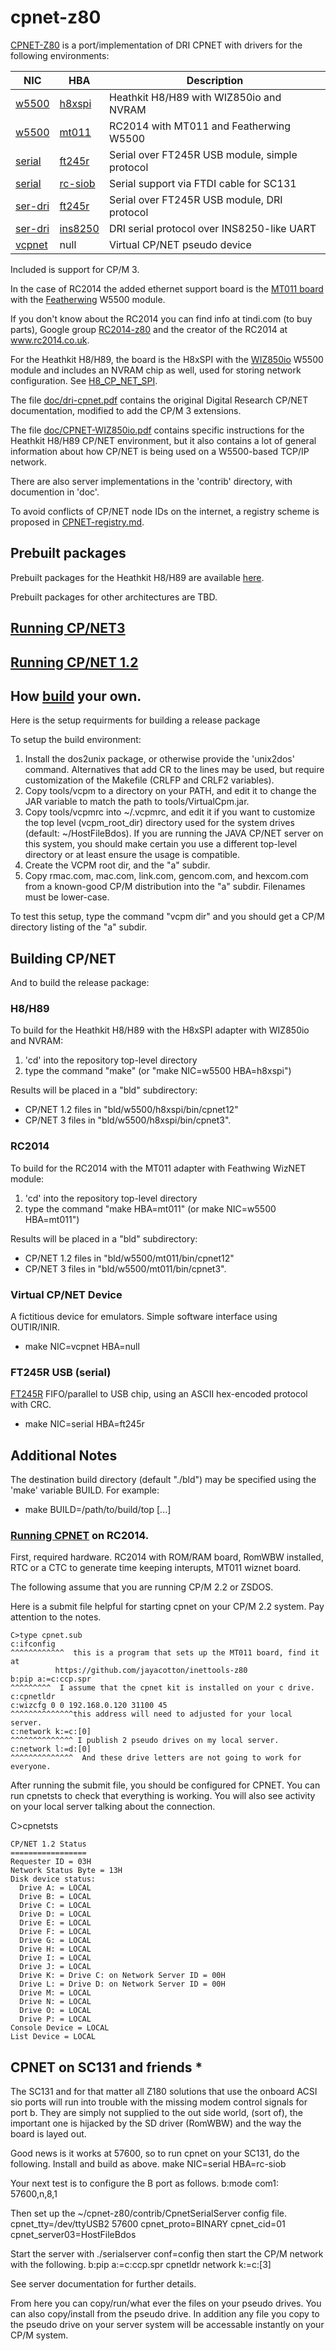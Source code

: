 # cpnet-z80
[CPNET-Z80](CPNET-Z80.md) is a port/implementation of DRI CPNET with drivers for the following
environments:

NIC | HBA | Description
----|-----|------------
[w5500](W5500.md) | [h8xspi](H8XSPI.md) | Heathkit H8/H89 with WIZ850io and NVRAM
[w5500](W5500.md) | [mt011](MT011.md) | RC2014 with MT011 and Featherwing W5500
[serial](SERIAL.md) | [ft245r](FT245R.md) | Serial over FT245R USB module, simple protocol
[serial](SERIAL.md) | [rc-siob](RC-SIOB.md) | Serial support via FTDI cable for SC131
[ser-dri](SER-DRI.md) | [ft245r](FT245R.md) | Serial over FT245R USB module, DRI protocol
[ser-dri](SER-DRI.md) | [ins8250](INS8250.md) | DRI serial protocol over INS8250-like UART
[vcpnet](VCPNET.md) | null | Virtual CP/NET pseudo device

Included is support for CP/M 3.

In the case of RC2014 the added ethernet support board is the
[MT011 board](https://github.com/markt4311/MT011) with the
[Featherwing](https://learn.adafruit.com/adafruit-wiz5500-wiznet-ethernet-featherwing)
W5500 module.

If you don't know about the RC2014 you can find info at tindi.com (to buy parts), 
Google group [RC2014-z80](https://groups.google.com/forum/#!forum/rc2014-z80)
and the creator of the RC2014 at www.rc2014.co.uk.

For the Heathkit H8/H89, the board is the H8xSPI with the
[WIZ850io](https://www.wiznet.io/product-item/wiz850io/) W5500 module
and includes an NVRAM chip as well,
used for storing network configuration.
See [H8_CP_NET_SPI](http://koyado.com/Heathkit/H8_CP_NET_SPI_Wiznet_Network.html).

The file [doc/dri-cpnet.pdf](/doc/dri-cpnet.pdf)
contains the original Digital Research CP/NET documentation,
modified to add the CP/M 3 extensions.

The file [doc/CPNET-WIZ850io.pdf](/doc/CPNET-WIZ850io.pdf)
contains specific instructions for the Heathkit H8/H89
CP/NET environment, but it also contains a lot of general information about how
CP/NET is being used on a W5500-based TCP/IP network.

There are also server implementations in the 'contrib' directory, with
documention in 'doc'.

To avoid conflicts of CP/NET node IDs on the internet, a registry scheme is
proposed in [CPNET-registry.md](/CPNET-registry.md).

## Prebuilt packages

Prebuilt packages for the Heathkit H8/H89 are available
[here](http://sebhc.durgadas.com/mms89/wiz850io/).

Prebuilt packages for other architectures are TBD.

## [Running CP/NET3](CPNET3.md)

## [Running CP/NET 1.2](CPNET12.md)

## How [build](BUILD.md) your own.
Here is the setup requirments for building a release package

To setup the build environment:

1. Install the dos2unix package, or otherwise provide the 'unix2dos'
   command.  Alternatives that add CR to the lines may be used, but
   require customization of the Makefile (CRLFP and CRLF2 variables).
1. Copy tools/vcpm to a directory on your PATH, and edit it to change
   the JAR variable to match the path to tools/VirtualCpm.jar.
1. Copy tools/vcpmrc into ~/.vcpmrc, and edit it if you want to customize
   the top level (vcpm_root_dir) directory used for the system drives
   (default: ~/HostFileBdos). If you are running the JAVA CP/NET server
   on this system, you should make certain you use a different top-level
   directory or at least ensure the usage is compatible.
1. Create the VCPM root dir, and the "a" subdir.
1. Copy rmac.com, mac.com, link.com, gencom.com, and hexcom.com from
   a known-good CP/M distribution into the "a" subdir. Filenames must
   be lower-case.

To test this setup, type the command "vcpm dir" and you should get a
CP/M directory listing of the "a" subdir.

## Building CP/NET
And to build the release package:

### H8/H89
To build for the Heathkit H8/H89 with the H8xSPI adapter with WIZ850io and NVRAM:

1. 'cd' into the repository top-level directory
1. type the command "make" (or "make NIC=w5500 HBA=h8xspi")

Results will be placed in a "bld" subdirectory:
* CP/NET 1.2 files in "bld/w5500/h8xspi/bin/cpnet12"
* CP/NET 3 files in "bld/w5500/h8xspi/bin/cpnet3".

### RC2014
To build for the RC2014 with the MT011 adapter with Feathwing WizNET module:

1. 'cd' into the repository top-level directory
1. type the command "make HBA=mt011" (or make NIC=w5500 HBA=mt011")

Results will be placed in a "bld" subdirectory:
* CP/NET 1.2 files in "bld/w5500/mt011/bin/cpnet12"
* CP/NET 3 files in "bld/w5500/mt011/bin/cpnet3".

### Virtual CP/NET Device
A fictitious device for emulators. Simple software interface using OUTIR/INIR.

* make NIC=vcpnet HBA=null

### FT245R USB (serial)
[FT245R](https://www.ftdichip.com/Products/ICs/FT245R.htm) FIFO/parallel to USB chip,
using an ASCII hex-encoded protocol with CRC.

* make NIC=serial HBA=ft245r

## Additional Notes
The destination build directory (default "./bld") may be specified using the
'make' variable BUILD. For example:

* make BUILD=/path/to/build/top [...]

### [Running CPNET](RUN-RC2014.md) on RC2014.

First, required hardware.  RC2014 with ROM/RAM board, RomWBW installed, RTC or a CTC to generate
time keeping interupts, MT011 wiznet board.

The following assume that you are running CP/M 2.2 or ZSDOS.

Here is a submit file helpful for starting cpnet on your CP/M 2.2 system.  Pay attention to the
notes.
```
C>type cpnet.sub
c:ifconfig
^^^^^^^^^^^^  this is a program that sets up the MT011 board, find it at 
	      https://github.com/jayacotton/inettools-z80
b:pip a:=c:ccp.spr
^^^^^^^^^  I assume that the cpnet kit is installed on your c drive.
c:cpnetldr
c:wizcfg 0 0 192.168.0.120 31100 45
^^^^^^^^^^^^^^this address will need to adjusted for your local server.
c:network k:=c:[0]
^^^^^^^^^^^^^^ I publish 2 pseudo drives on my local server.
c:network l:=d:[0]
^^^^^^^^^^^^^^  And these drive letters are not going to work for everyone.
```
After running the submit file, you should be configured for CPNET.  You can run cpnetsts
to check that everything is working.  You will also see activity on your local server
talking about the connection.

C>cpnetsts
```
CP/NET 1.2 Status
=================
Requester ID = 03H
Network Status Byte = 13H
Disk device status:
  Drive A: = LOCAL
  Drive B: = LOCAL
  Drive C: = LOCAL
  Drive D: = LOCAL
  Drive E: = LOCAL
  Drive F: = LOCAL
  Drive G: = LOCAL
  Drive H: = LOCAL
  Drive I: = LOCAL
  Drive J: = LOCAL
  Drive K: = Drive C: on Network Server ID = 00H
  Drive L: = Drive D: on Network Server ID = 00H
  Drive M: = LOCAL
  Drive N: = LOCAL
  Drive O: = LOCAL
  Drive P: = LOCAL
Console Device = LOCAL
List Device = LOCAL
```
## CPNET on SC131 and friends *

The SC131 and for that matter all Z180 solutions that use the onboard ACSI sio ports will run into trouble with the
missing modem control signals for port b.  They are simply not supplied to the out side world, (sort of), the important
one is hijacked by the SD driver (RomWBW) and the way the board is layed out.

Good news is it works at 57600, so to run cpnet on your SC131, do the following.
Install and build as above.  make NIC=serial HBA=rc-siob

Your next test is to configure the B port as follows. b:mode com1: 57600,n,8,1

Then set up the ~/cpnet-z80/contrib/CpnetSerialServer config file. 
cpnet_tty=/dev/ttyUSB2 57600 
cpnet_proto=BINARY
cpnet_cid=01
cpnet_server03=HostFileBdos

Start the server with ./serialserver conf=config
then start the CP/M network with the following.
b:pip a:=c:ccp.spr
cpnetldr
network k:=c:[3]

See server documentation for further details.


From here you can copy/run/what ever the files on your pseudo drives.  You can also
copy/install from the pseudo drive.  In addition any file you copy to the pseudo drive
on your server system will be accessable instantly on your CP/M system.

